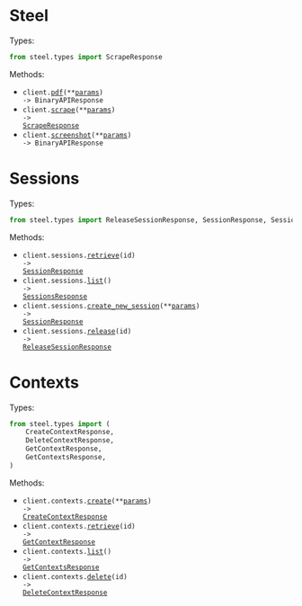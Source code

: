 # Steel

Types:

```python
from steel.types import ScrapeResponse
```

Methods:

- <code title="post /v1/pdf">client.<a href="./src/steel/_client.py">pdf</a>(\*\*<a href="src/steel/types/top_level_pdf_params.py">params</a>) -> BinaryAPIResponse</code>
- <code title="post /v1/scrape">client.<a href="./src/steel/_client.py">scrape</a>(\*\*<a href="src/steel/types/top_level_scrape_params.py">params</a>) -> <a href="./src/steel/types/scrape_response.py">ScrapeResponse</a></code>
- <code title="post /v1/screenshot">client.<a href="./src/steel/_client.py">screenshot</a>(\*\*<a href="src/steel/types/top_level_screenshot_params.py">params</a>) -> BinaryAPIResponse</code>

# Sessions

Types:

```python
from steel.types import ReleaseSessionResponse, SessionResponse, SessionsResponse
```

Methods:

- <code title="get /v1/sessions/{id}">client.sessions.<a href="./src/steel/resources/sessions.py">retrieve</a>(id) -> <a href="./src/steel/types/session_response.py">SessionResponse</a></code>
- <code title="get /v1/sessions">client.sessions.<a href="./src/steel/resources/sessions.py">list</a>() -> <a href="./src/steel/types/sessions_response.py">SessionsResponse</a></code>
- <code title="post /v1/sessions">client.sessions.<a href="./src/steel/resources/sessions.py">create_new_session</a>(\*\*<a href="src/steel/types/session_create_new_session_params.py">params</a>) -> <a href="./src/steel/types/session_response.py">SessionResponse</a></code>
- <code title="get /v1/sessions/{id}/release">client.sessions.<a href="./src/steel/resources/sessions.py">release</a>(id) -> <a href="./src/steel/types/release_session_response.py">ReleaseSessionResponse</a></code>

# Contexts

Types:

```python
from steel.types import (
    CreateContextResponse,
    DeleteContextResponse,
    GetContextResponse,
    GetContextsResponse,
)
```

Methods:

- <code title="post /v1/context">client.contexts.<a href="./src/steel/resources/contexts.py">create</a>(\*\*<a href="src/steel/types/context_create_params.py">params</a>) -> <a href="./src/steel/types/create_context_response.py">CreateContextResponse</a></code>
- <code title="get /v1/context/{id}">client.contexts.<a href="./src/steel/resources/contexts.py">retrieve</a>(id) -> <a href="./src/steel/types/get_context_response.py">GetContextResponse</a></code>
- <code title="get /v1/context">client.contexts.<a href="./src/steel/resources/contexts.py">list</a>() -> <a href="./src/steel/types/get_contexts_response.py">GetContextsResponse</a></code>
- <code title="delete /v1/context/{id}">client.contexts.<a href="./src/steel/resources/contexts.py">delete</a>(id) -> <a href="./src/steel/types/delete_context_response.py">DeleteContextResponse</a></code>
